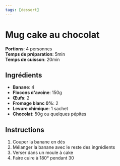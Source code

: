 ```yaml
---
tags: [dessert]
---
```

# Mug cake au chocolat
<CenteredImage :src="$withBase('/images/recettes/gateau_banane_avoine.jpg')" alt="recette" width="500" />

**Portions**: 4 personnes<br>
**Temps de préparation**: 5min<br>
**Temps de cuisson**: 20min<br>

## Ingrédients
- **Banane**: 4
- **Flocons d'avoine**: 150g
- **Œufs**: 2
- **Fromage blanc 0%**: 2
- **Levure chimique**: 1 sachet
- **Chocolat**: 50g ou quelques pépites

## Instructions
1. Couper la banane en dés
2. Mélanger la banane avec le reste des ingrédients
3. Verser dans un moule à cake
4. Faire cuire à 180° pendant 30
